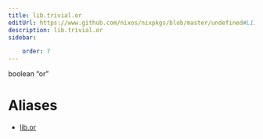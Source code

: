 ```yaml
---
title: lib.trivial.or
editUrl: https://www.github.com/nixos/nixpkgs/blob/master/undefined#L116C8
description: lib.trivial.or
sidebar:

    order: 7
---
```


boolean “or”


# Aliases

- [lib.or](/nix-doc-comments/reference/lib/lib-or)


